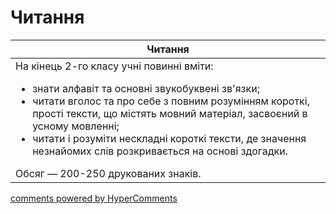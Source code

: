 <div id="hypercomments_widget" class="js-hypercomments-widget invisible"></div>

# Читання

<table>
<thead>
  <tr>
    <th>Читання</th>
  </tr>
</thead>
<tbody>
<td style="vertical-align:top !important;">
На кінець 2-го класу учні повинні вміти:
<ul>
<li>знати алфавіт та основні звукобуквені зв'язки; </li>
<li>читати вголос та про себе з повним розумінням короткі, прості тексти, що містять мовний матеріал, засвоєний в усному мовленні; </li>
<li>читати і розуміти нескладні короткі тексти, де значення незнайомих слів розкривається на основі здогадки.</li>
</ul>
Обсяг — 200-250 друкованих знаків.<br>
</td>
</tbody>
</table>

<div class="js-hypercomments-container">
    <a href="http://hypercomments.com" class="hc-link" title="comments widget">comments powered by HyperComments</a>
</div>